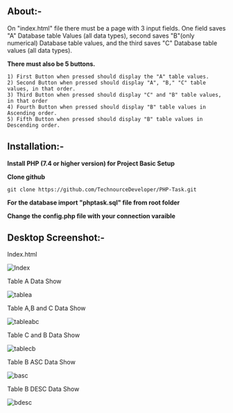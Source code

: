 ##  About:-

On "index.html" file there must be a page with 3 input fields. One field saves "A" Database table Values (all data types), second saves "B"(only numerical) Database table values, and the third saves "C" Database table values (all data types).  

**There must also be 5 buttons.**

    1) First Button when pressed should display the "A" table values.  
    2) Second Button when pressed should display "A", "B," "C" table values, in that order.  
    3) Third Button when pressed should display "C" and "B" table values, in that order  
    4) Fourth Button when pressed should display "B" table values in Ascending order.  
    5) Fifth Button when pressed should display "B" table values in Descending order.

##  Installation:-  

**Install  PHP (7.4 or higher version) for Project Basic Setup**

**Clone github**

    git clone https://github.com/TechnourceDeveloper/PHP-Task.git
  
 **For the database import "phptask.sql" file from root folder**
 
 **Change the config.php file with your connection varaible**
 
 ## Desktop Screenshot:-
 
 Index.html 
 
![Index](https://user-images.githubusercontent.com/70566076/209633585-ad05be41-4bf3-4799-abac-4f2450f8aaaa.png)

Table A Data Show

![tablea](https://user-images.githubusercontent.com/70566076/209634671-d4ce0911-6a16-4606-b2af-c45774f04850.png)

Table A,B and C Data Show

![tableabc](https://user-images.githubusercontent.com/70566076/209635191-84a05f41-5399-40bc-9d73-2d038abbc1d4.png)

Table C and B Data Show

![tablecb](https://user-images.githubusercontent.com/70566076/209635522-479db7fc-9a7e-43ce-9397-45493411ee4f.png)

Table B ASC Data Show

![basc](https://user-images.githubusercontent.com/70566076/209635777-1d71b7c4-34ba-4395-a929-9bc8b1718f39.png)

Table B DESC Data Show

![bdesc](https://user-images.githubusercontent.com/70566076/209635929-ea868d14-196b-40d6-b727-b2625f5116bc.png)
